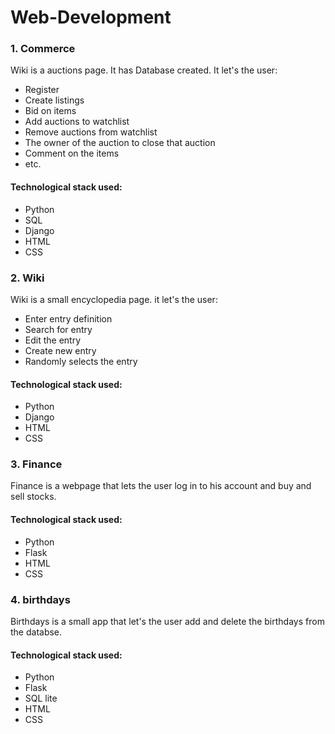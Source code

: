 # Web-Development

### 1. Commerce
Wiki is a auctions page. It has Database created.
It let's the user:
  * Register
  * Create listings
  * Bid on items
  * Add auctions to watchlist
  * Remove auctions from watchlist
  * The owner of the auction to close that auction
  * Comment on the items
  * etc.
#### Technological stack used:
  * Python
  * SQL
  * Django
  * HTML
  * CSS

### 2. Wiki
Wiki is a small encyclopedia page. it let's the user:
  * Enter entry definition
  * Search for entry
  * Edit the entry
  * Create new entry
  * Randomly selects the entry
#### Technological stack used:
  * Python
  * Django
  * HTML
  * CSS

### 3. Finance
Finance is a webpage that lets the user log in to his account and buy and sell stocks.
#### Technological stack used:
  * Python
  * Flask
  * HTML
  * CSS

### 4. birthdays
Birthdays is a small app that let's the user add and delete the birthdays from the databse.
#### Technological stack used:
  * Python
  * Flask
  * SQL lite
  * HTML
  * CSS
    
